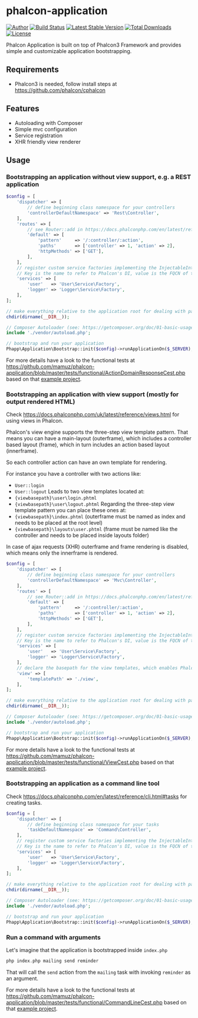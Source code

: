 # phalcon-application

[![Author](http://img.shields.io/badge/author-@mamuz_de-blue.svg?style=flat-square)](https://twitter.com/mamuz_de)
[![Build Status](https://img.shields.io/travis/mamuz/phalcon-application.svg?style=flat-square)](https://travis-ci.org/mamuz/phalcon-application)
[![Latest Stable Version](https://img.shields.io/packagist/v/mamuz/phalcon-application.svg?style=flat-square)](https://packagist.org/packages/mamuz/phalcon-application)
[![Total Downloads](https://img.shields.io/packagist/dt/mamuz/phalcon-application.svg?style=flat-square)](https://packagist.org/packages/mamuz/phalcon-application)
[![License](https://img.shields.io/packagist/l/mamuz/phalcon-application.svg?style=flat-square)](https://packagist.org/packages/mamuz/phalcon-application)

Phalcon Application is built on top of Phalcon3 Framework and provides
simple and customizable application bootstrapping.

## Requirements

- Phalcon3 is needed, follow install steps at https://github.com/phalcon/cphalcon

## Features

- Autoloading with Composer
- Simple mvc configuration
- Service registration
- XHR friendly view renderer

## Usage

### Bootstrapping an application without view support, e.g. a REST application

```php
$config = [
    'dispatcher' => [
        // define beginning class namespace for your controllers
        'controllerDefaultNamespace' => 'Rest\Controller',
    ],
    'routes' => [
        // see Router::add in https://docs.phalconphp.com/en/latest/reference/routing.html
        'default' => [
            'pattern'     => '/:controller/:action',
            'paths'       => ['controller' => 1, 'action' => 2],
            'httpMethods' => ['GET'],
        ],
    ],
    // register custom service factories implementing the InjectableInterface (see: https://github.com/mamuz/phalcon-application/blob/master/src/Application/Service/InjectableInterface.php)
    // Key is the name to refer to Phalcon's DI, value is the FQCN of the service factory
    'services' => [
        'user'   => 'User\Service\Factory',
        'logger' => 'Logger\Service\Factory',
    ],
];

// make everything relative to the application root for dealing with paths easily
chdir(dirname(__DIR__));

// Composer Autoloader (see: https://getcomposer.org/doc/01-basic-usage.md#autoloading)
include './vendor/autoload.php';

// bootstrap and run your application
Phapp\Application\Bootstrap::init($config)->runApplicationOn($_SERVER);
```

For more details have a look to the functional tests at https://github.com/mamuz/phalcon-application/blob/master/tests/functional/ActionDomainResponseCest.php
based on that [example project](https://github.com/mamuz/phalcon-application/tree/master/tests/_data/StubProject).

### Bootstrapping an application with view support (mostly for output rendered HTML)

Check https://docs.phalconphp.com/uk/latest/reference/views.html for using views in Phalcon.

Phalcon's view engine supports the three-step view template pattern.
That means you can have a main-layout (outerframe), which includes a controller based layout (frame),
which in turn includes an action based layout (innerframe).

So each controller action can have an own template for rendering.

For instance you have a controller with two actions like:
- `User::login`
- `User::logout`
Leads to two view templates located at:
- `{viewbasepath}\user\login.phtml`
- `{viewbasepath}\user\logout.phtml`
Regarding the three-step view template pattern you can place these ones at:
- `{viewbasepath}\index.phtml` (outerframe must be named as index and needs to be placed at the root level)
- `{viewbasepath}\layouts\user.phtml` (frame must be named like the controller and needs to be placed inside layouts folder)

In case of ajax requests (XHR) outerframe and frame rendering is disabled, which means only the innerframe is rendered.

```php
$config = [
    'dispatcher' => [
        // define beginning class namespace for your controllers
        'controllerDefaultNamespace' => 'Mvc\Controller',
    ],
    'routes' => [
        // see Router::add in https://docs.phalconphp.com/en/latest/reference/routing.html
        'default' => [
            'pattern'     => '/:controller/:action',
            'paths'       => ['controller' => 1, 'action' => 2],
            'httpMethods' => ['GET'],
        ],
    ],
    // register custom service factories implementing the InjectableInterface (see: https://github.com/mamuz/phalcon-application/blob/master/src/Application/Service/InjectableInterface.php)
    // Key is the name to refer to Phalcon's DI, value is the FQCN of the service factory
    'services' => [
        'user'   => 'User\Service\Factory',
        'logger' => 'Logger\Service\Factory',
    ],
    // declare the basepath for the view templates, which enables Phalcon's view engine
    'view' => [
        'templatePath' => './view',
    ],
];

// make everything relative to the application root for dealing with paths easily
chdir(dirname(__DIR__));

// Composer Autoloader (see: https://getcomposer.org/doc/01-basic-usage.md#autoloading)
include './vendor/autoload.php';

// bootstrap and run your application
Phapp\Application\Bootstrap::init($config)->runApplicationOn($_SERVER);
```

For more details have a look to the functional tests at https://github.com/mamuz/phalcon-application/blob/master/tests/functional/ViewCest.php
based on that [example project](https://github.com/mamuz/phalcon-application/tree/master/tests/_data/StubViewProject).

### Bootstrapping an application as a command line tool

Check https://docs.phalconphp.com/en/latest/reference/cli.html#tasks for creating tasks.

```php
$config = [
    'dispatcher' => [
        // define beginning class namespace for your tasks
        'taskDefaultNamespace' => 'Command\Controller',
    ],
    // register custom service factories implementing the InjectableInterface (see: https://github.com/mamuz/phalcon-application/blob/master/src/Application/Service/InjectableInterface.php)
    // Key is the name to refer to Phalcon's DI, value is the FQCN of the service factory
    'services' => [
        'user'   => 'User\Service\Factory',
        'logger' => 'Logger\Service\Factory',
    ],
];

// make everything relative to the application root for dealing with paths easily
chdir(dirname(__DIR__));

// Composer Autoloader (see: https://getcomposer.org/doc/01-basic-usage.md#autoloading)
include './vendor/autoload.php';

// bootstrap and run your application
Phapp\Application\Bootstrap::init($config)->runApplicationOn($_SERVER);
```

### Run a command with arguments

Let's imagine that the application is bootstrapped inside `index.php`

```php
php index.php mailing send reminder
```

That will call the `send` action from the `mailing` task with invoking `reminder` as an argument.

For more details have a look to the functional tests at https://github.com/mamuz/phalcon-application/blob/master/tests/functional/CommandLineCest.php
based on that [example project](https://github.com/mamuz/phalcon-application/tree/master/tests/_data/StubProject).

